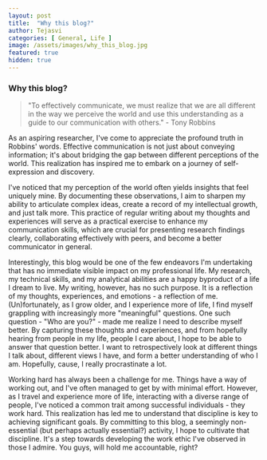 ```yaml
---
layout: post
title:  "Why this blog?"
author: Tejasvi
categories: [ General, Life ]
image: /assets/images/why_this_blog.jpg
featured: true
hidden: true
---
```


### Why this blog?

> "To effectively communicate, we must realize that we are all different in the way we perceive the world and use this understanding as a guide to our communication with others." - Tony Robbins

As an aspiring researcher, I've come to appreciate the profound truth in Robbins' words. Effective communication is not just about conveying information; it's about bridging the gap between different perceptions of the world. This realization has inspired me to embark on a journey of self-expression and discovery. 

I've noticed that my perception of the world often yields insights that feel uniquely mine. By documenting these observations, I aim to sharpen my ability to articulate complex ideas, create a record of my intellectual growth, and just talk more. This practice of regular writing about my thoughts and experiences will serve as a practical exercise to enhance my communication skills, which are crucial for presenting research findings clearly, collaborating effectively with peers, and become a better communicator in general.

Interestingly, this blog would be one of the few endeavors I'm undertaking that has no immediate visible impact on my professional life. My research, my technical skills, and my analytical abilities are a happy byproduct of a life I dream to live. My writing, however, has no such purpose. It is a reflection of my thoughts, experiences, and emotions - a reflection of me. (Un)fortunately, as I grow older, and I experience more of life, I find myself grappling with increasingly more "meaningful" questions. One such question - "Who are you?" - made me realize I need to describe myself better. By capturing these thoughts and experiences, and from hopefully hearing from people in my life, people I care about, I hope to be able to answer that question better. I want to retrospectively look at different things I talk about, different views I have, and form a better understanding of who I am. Hopefully, cause, I really procrastinate a lot.

Working hard has always been a challenge for me. Things have a way of working out, and I've often managed to get by with minimal effort. However, as I travel and experience more of life, interacting with a diverse range of people, I've noticed a common trait among successful individuals - they work hard. This realization has led me to understand that discipline is key to achieving significant goals. By committing to this blog, a seemingly non-essential (but perhaps actually essential?) activity, I hope to cultivate that discipline. It's a step towards developing the work ethic I've observed in those I admire. You guys, will hold me accountable, right?

